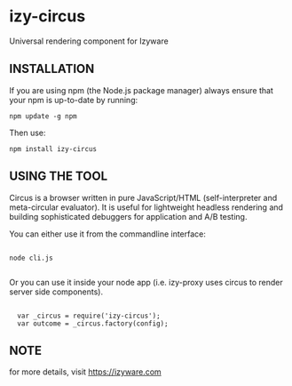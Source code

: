 # izy-circus
Universal rendering component for Izyware

## INSTALLATION




If you are using npm (the Node.js package manager) always ensure that your npm is up-to-date by running:

`npm update -g npm`  

Then use:

`npm install izy-circus`

## USING THE TOOL

Circus is a browser written in pure JavaScript/HTML (self-interpreter and meta-circular evaluator). It is useful for lightweight headless rendering and building sophisticated debuggers for application and A/B testing.

You can either use it from the commandline interface:

```

node cli.js 


```

Or you can use it inside your node app (i.e. izy-proxy uses circus to render server side components).

```

  var _circus = require('izy-circus');
  var outcome = _circus.factory(config);

```

## NOTE
for more details, visit https://izyware.com
